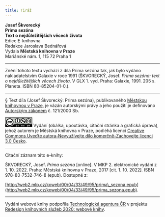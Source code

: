 ```yaml
---
title: Tiráž
---
```


**Josef Škvorecký**  
**Prima sezóna**  
**Text o nejdůležitějších věcech života**  
Edice E-knihovna  
Redakce Jaroslava Bednářová  
Vydala **Městská knihovna v Praze**  
Mariánské nám. 1, 115 72 Praha 1  
[^1]: Spolek válečných veteránů. _Pozn. red._  
[^2]: Zde odpočívá Karl von Weber, poručík c. a k. XVIII. Jízdního regimentu. Padl hrdinskou smrtí za císaře a vlast na něj nikdy nezapomene. _Pozn. red._  
[^3]: Ach! Krysař z Kostelce! _Pozn. red._  
[^4]: To je úplně magické. _Pozn. red._  
[^5]: Ale kde má flétnu? _Pozn. red._  
[^6]: Ach, to. _Pozn. red._  
[^7]: S tátou. _Pozn. red._  
[^8]: Táta je Rakušák. _Pozn. red._  
[^9]: Sukničkáři. _Pozn. red._  
[^10]: Strýček. _Pozn. red._  
[^11]: U vojenského hřbitova. _Pozn. red._  
[^12]: Americká filmová komedie z roku 1937. _Pozn. red._  
[^13]: Je to krysař z Kostelce? _Pozn. red._  
[^14]: Vy nevěříte mým kouzlům! _Pozn. red._  
[^15]: Nic jiného? _Pozn. red._  
[^16]: Není-liž pravda? _Pozn. red._  
[^17]: Darebák. _Pozn. red_  
[^18]: Omluvte mě na moment! _Pozn. red._  
[^19]: Ach ten. To byl někdo jiný. _Pozn. red._  
[^20]: Opravdu? A jak? _Pozn. red._  
[^21]: Vy mě milujete. To je vidět. _Pozn. red._  
[^22]: Teď pište. _Pozn. red._  
[^23]: Stát! _Pozn. red._  
[^24]: No jasně … slečna Weberová. _Pozn. red._  
[^25]: Zatraceně, znovu! _Pozn. red._  
[^26]: Ach tohle. To nic. _Pozn. red._  
[^27]: To bych zemřela. _Pozn. red._  
[^28]: Dusítko. _Pozn. red._  
[^29]: Ale ne na ústa! _Pozn. red._  
[^30]: Sám jste to řekl. _Pozn. red._  
[^31]: … pak mě miluje absolutně. _Pozn. red._  
[^32]: Jsem spojena s temnými silami… _Pozn. red._  
[^33]: No tak… četli jste to? _Pozn. red._  
[^34]: … pro kulturní činnost v protektorátu Čechy a Morava… _Pozn. red._  
[^35]: Čtěte nahlas. _Pozn. red._  
[^36]: …já nevím, ale mě se zdá, že tam žádné nejsou. _Pozn. red._  
[^37]: Žádné? Říkáte žádné? _Pozn. red._  
[^38]: Plněné modrými „kapry“ (v němčině Karpfen). _Pozn. red._  
[^39]: Plněná ryba, Danieli, je tradiční jídlo východoevropských Židů. Velmi chutné. _Pozn. red._  
[^40]: Radostí k síle – nacistická organizace KdF, jejímž cílem bylo ideologicky ovlivňovat a organizovat volný čas obyvatelstva. _Pozn. red._  
[^41]: … moji čeští pánové… _Pozn. red._  
[^42]: … zvrhlé umění – termín, který byl používán nacisty pro většinu moderního umění. _Pozn. red._  
[^43]: … krev a půda. _Pozn. red._  
[^44]: Prosím. _Pozn. red._  
[^45]: Co chcete? _Pozn. red._  
[^46]: Prosím… To je chyba. _Pozn. red._  
[^47]: A jaká chyba to má být? _Pozn. red._  
[^48]: Má tam být přehláska. _Pozn. red._  
[^49]: To je poetický obraz. _Pozn. red_.  
[^50]: Druh alpského tance. _Pozn. red._  
[^51]: Chlapci a dívky. _Pozn. red._  
[^52]: Zábavná kapela. _Pozn. red_.  
[^53]: Dechovka. _Pozn. red._  
[^54]: Teď je to mnohem hezčí. _Pozn. red._  
[^55]: Schváleno. _Pozn. red._  
[^56]: Školní písemná zkouška, kompozice (slang.) _Pozn. red._  
[^57]: Náhražku hlavy. _Pozn. red._  
[^58]: Ubytovávání. _Pozn. red._  
[^59]: Dobový název typu výstředně se oblékající a chovající dívky. _Pozn. red._  
V MKP 2. elektronické vydání z 1. 10. 2022.

***

Znění tohoto textu vychází z díla Prima sezóna tak, jak bylo vydáno nakladatelstvím Galaxie v roce 1991 (ŠKVORECKÝ, Josef. _Prima sezóna: text o nejdůležitějších věcech života_. V GLX 1. vyd. Praha: Galaxie, 1991. 205 s. Planeta. ISBN 80-85204-01-0.).

***

§
Text díla (Josef Škvorecký: Prima sezóna), publikovaného [Městskou knihovnou v Praze](http://www.mlp.cz/), je vázán autorskými právy a jeho použití je definováno  
[Autorským zákonem](https://www.mkcr.cz/predpisy-zakonu-709.html) č. 121/2000 Sb.

[![](./resources/image001.jpg)](http://creativecommons.org/licenses/by-nc-sa/3.0/cz/)
Vydání (obálka, upoutávka, citační stránka a grafická úprava), jehož autorem je Městská knihovna v Praze, podléhá licenci [Creative Commons Uveďte autora-Nevyužívejte dílo komerčně-Zachovejte licenci 3.0 Česko](http://creativecommons.org/licenses/by-nc-sa/3.0/cz/).

***

Citační záznam této e-knihy:

ŠKVORECKÝ, Josef. _Prima sezóna_ \[online\]. V MKP 2. elektronické vydání z 1. 10. 2022. Praha: Městská knihovna v Praze, 2017 \[cit. 1. 10. 2022]. ISBN 978-80-7532-746-8 (epub). Dostupné z:

[http://web2.mlp.cz/koweb/00/04/33/49/95/prima\_sezona.epub](http://web2.mlp.cz/koweb/00/04/33/49/95/prima_sezona.epub).

***

Vydání webové knihy podpořila [Technologická agentura ČR](https://www.tacr.cz/) v projektu [Redesign knihovních služeb 2020: webové knihy](https://starfos.tacr.cz/cs/project/TL04000391).